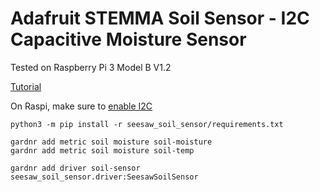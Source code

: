 # Adafruit STEMMA Soil Sensor - I2C Capacitive Moisture Sensor

Tested on Raspberry Pi 3 Model B V1.2

[Tutorial](https://learn.adafruit.com/adafruit-stemma-soil-sensor-i2c-capacitive-moisture-sensor/python-circuitpython-test)

On Raspi, make sure to [enable I2C](https://learn.adafruit.com/adafruits-raspberry-pi-lesson-4-gpio-setup/configuring-i2c)

```
python3 -m pip install -r seesaw_soil_sensor/requirements.txt

gardnr add metric soil moisture soil-moisture
gardnr add metric soil moisture soil-temp

gardnr add driver soil-sensor seesaw_soil_sensor.driver:SeesawSoilSensor
```
